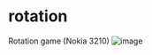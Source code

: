 # rotation
Rotation game (Nokia 3210)
![image](https://user-images.githubusercontent.com/25763324/184517733-ba1cc3fb-d067-4ca8-b093-44aa227bebeb.png)


